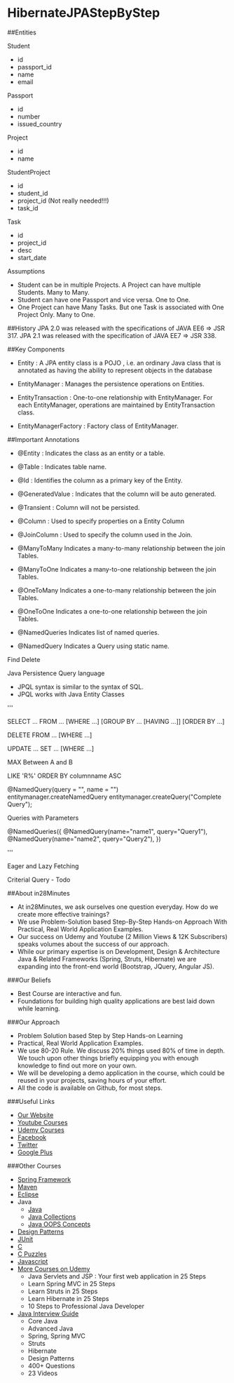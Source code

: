# HibernateJPAStepByStep

##Entities

Student
- id
- passport_id
- name
- email

Passport
- id
- number
- issued_country

Project
- id
- name

StudentProject
- id
- student_id
- project_id  (Not really needed!!!)
- task_id

Task
- id
- project_id
- desc
- start_date

Assumptions
- Student can be in multiple Projects. A Project can have multiple Students. Many to Many.
- Student can have one Passport and vice versa. One to One.
- One Project can have Many Tasks. But one Task is associated with One Project Only. Many to One.


##History
JPA 2.0 was released with the specifications of JAVA EE6 => JSR 317.
JPA 2.1 was released with the specification of JAVA EE7 => JSR 338.

##Key Components

- Entity : A JPA entity class is a POJO , i.e. an ordinary Java class that is annotated as having the ability to represent objects in the database

- EntityManager : Manages the persistence operations on Entities.

- EntityTransaction : One-to-one relationship with EntityManager. For each EntityManager, operations are maintained by EntityTransaction class.

- EntityManagerFactory : Factory class of EntityManager. 

##Important Annotations

- @Entity : Indicates the class as an entity or a table.
- @Table  : Indicates table name.

- @Id : Identifies the column as a primary key of the Entity.
- @GeneratedValue : Indicates that the column will be auto generated.
- @Transient : Column will not be persisted.
- @Column : Used to specify properties on a Entity Column

- @JoinColumn : Used to specify the column used in the Join.

- @ManyToMany 	Indicates a many-to-many relationship between the join Tables.
- @ManyToOne 	Indicates a many-to-one relationship between the join Tables.
- @OneToMany 	Indicates a one-to-many relationship between the join Tables.
- @OneToOne 	Indicates a one-to-one relationship between the join Tables.

- @NamedQueries 	Indicates list of named queries.
- @NamedQuery 	Indicates a Query using static name.




Find
Delete


Java Persistence Query language
- JPQL syntax is similar to the syntax of SQL. 
- JPQL works with Java Entity Classes

'''

SELECT ... FROM ...
[WHERE ...]
[GROUP BY ... [HAVING ...]]
[ORDER BY ...]

DELETE FROM ... [WHERE ...]
 
UPDATE ... SET ... [WHERE ...]

MAX
Between A and B

LIKE 'R%'
ORDER BY columnname ASC

@NamedQuery(query = "", name = "")\
entitymanager.createNamedQuery
entitymanager.createQuery("Complete Query");

Queries with Parameters

@NamedQueries({
    @NamedQuery(name="name1",
                query="Query1"),
    @NamedQuery(name="name2",
                query="Query2"),
}) 


'''

Eager and Lazy Fetching


Criterial Query - Todo


##About in28Minutes
- At in28Minutes, we ask ourselves one question everyday. How do we create more effective trainings?
- We use Problem-Solution based Step-By-Step Hands-on Approach With Practical, Real World Application Examples. 
- Our success on Udemy and Youtube (2 Million Views & 12K Subscribers) speaks volumes about the success of our approach.
- While our primary expertise is on Development, Design & Architecture Java & Related Frameworks (Spring, Struts, Hibernate) we are expanding into the front-end world (Bootstrap, JQuery, Angular JS). 

###Our Beliefs
- Best Course are interactive and fun.
- Foundations for building high quality applications are best laid down while learning.

###Our Approach
- Problem Solution based Step by Step Hands-on Learning
- Practical, Real World Application Examples.
- We use 80-20 Rule. We discuss 20% things used 80% of time in depth. We touch upon other things briefly equipping you with enough knowledge to find out more on your own. 
- We will be developing a demo application in the course, which could be reused in your projects, saving hours of your effort.
- All the code is available on Github, for most steps.

###Useful Links
- [Our Website](http://www.in28minutes.com)
- [Youtube Courses](https://www.youtube.com/user/rithustutorials/playlists)
- [Udemy Courses](https://www.udemy.com/user/in28minutes/)
- [Facebook](http://facebook.com/in28minutes)
- [Twitter](http://twitter.com/in28minutes)
- [Google Plus](https://plus.google.com/u/3/110861829188024231119)

###Other Courses
- [Spring Framework](https://www.udemy.com/spring-tutorial-for-beginners/)
- [Maven](http://www.in28minutes.com/p/maven-tutorial-for-beginners.html)
- [Eclipse](http://www.in28minutes.com/p/eclipse-java-video-tutorial.html)
- Java
  * [Java](https://www.youtube.com/watch?v=Y4ftqcYVh5I&list=PLE0D4634AE2DFA591&index=1)
  * [Java Collections](http://www.in28minutes.com/p/java-collections-framework-video.html)
  * [Java OOPS Concepts](https://www.udemy.com/learn-object-oriented-programming-in-java/) 
- [Design Patterns](http://www.in28minutes.com/p/design-patterns-tutorial.html)
- [JUnit](https://www.udemy.com/junit-tutorial-for-beginners-with-java-examples/)
- [C](https://www.udemy.com/c-tutorial-for-beginners-with-puzzles/)
- [C Puzzles](https://www.udemy.com/c-puzzles-for-beginners/)
- [Javascript](https://www.youtube.com/watch?v=6TZdD-FR6CY)
- [More Courses on Udemy](https://www.udemy.com/user/in28minutes/)
  * Java Servlets and JSP : Your first web application in 25 Steps
  * Learn Spring MVC in 25 Steps 
  * Learn Struts in 25 Steps 
  * Learn Hibernate in 25 Steps
  * 10 Steps to Professional Java Developer
- [Java Interview Guide](http://www.in28minutes.com/p/buy-our-java-interview-guide.html)
  * Core Java
  * Advanced Java
  * Spring, Spring MVC
  * Struts
  * Hibernate
  * Design Patterns
  * 400+ Questions
  * 23 Videos
